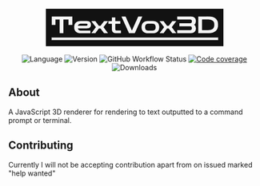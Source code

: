 <div align="center">
    <p>
        <img alt="Logo" src="./data/logo.png" />
    </p>
    <p>
        <img alt="Language" src="https://img.shields.io/badge/javascript-grey?style=for-the-badge&logo=javascript" />
        <img alt="Version" src="https://img.shields.io/npm/v/textvox3d.svg?style=for-the-badge&logo=npm" />
        <img alt="GitHub Workflow Status" src="https://img.shields.io/github/actions/workflow/status/JimmyBinoculars/TextVox3D/node.js.yml?style=for-the-badge&logo=github" />
         <a href="https://codecov.io/gh/JimmyBinoculars/TextVox3D" ><img src="https://codecov.io/gh/JimmyBinoculars/TextVox3D/branch/main/graph/badge.svg?precision=2&style=for-the-badge" alt="Code coverage" /></a>
        <img alt="Downloads" src="https://img.shields.io/npm/dt/textvox3d.svg?style=for-the-badge&logo=npm" />
    </p>
</div>

## About
A JavaScript 3D renderer for rendering to text outputted to a command prompt or terminal.

## Contributing
Currently I will not be accepting contribution apart from on issued marked "help wanted"
